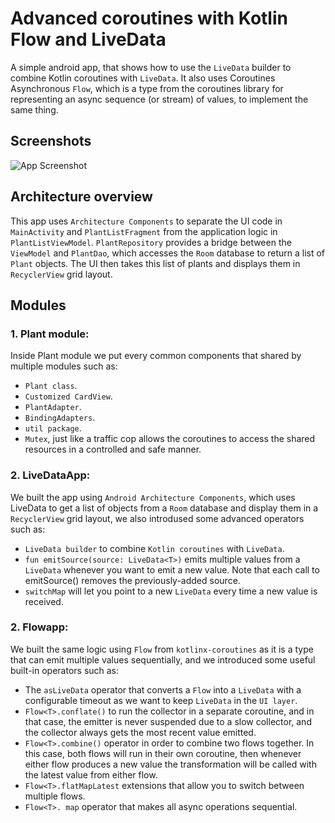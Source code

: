 
# Advanced coroutines with Kotlin Flow and LiveData

A simple android app, that shows how to use the `LiveData` builder to combine Kotlin coroutines with `LiveData`. It also uses Coroutines Asynchronous `Flow`, which is a type from the coroutines library for representing an async sequence (or stream) of values, to implement the same thing.


## Screenshots

![App Screenshot](https://user-images.githubusercontent.com/60019872/192133627-1ab1da45-9f01-41fe-8e14-beb42c75b72a.png)


## Architecture overview
This app uses `Architecture Components` to separate the UI code in `MainActivity` and `PlantListFragment` from the application logic in `PlantListViewModel`. `PlantRepository` provides a bridge between the `ViewModel` and `PlantDao`, which accesses the `Room` database to return a list of `Plant` objects. The UI then takes this list of plants and displays them in `RecyclerView` grid layout.

## Modules
###	1. Plant module:
Inside Plant module we put every common components that shared by multiple modules such as:
-	`Plant class`.
-	`Customized CardView`.
-	`PlantAdapter`.
-	`BindingAdapters`.
-	`util package`.
-   `Mutex`, just like a traffic cop allows the coroutines to access the shared resources in a controlled and safe manner.

###	2. LiveDataApp:
We built the app using `Android Architecture Components`, which uses LiveData to get a list of objects from a `Room` database and display them in a `RecyclerView` grid layout, we also introdused some advanced operators such as:
-	`LiveData builder` to combine `Kotlin coroutines` with `LiveData`.
-   `fun emitSource(source: LiveData<T>)` emits multiple values from a `LiveData` whenever you want to emit a new value. Note that each call to emitSource() removes the previously-added source.
-   `switchMap` will let you point to a new `LiveData` every time a new value is received.
###	2. Flowapp:
We built the same logic using `Flow` from `kotlinx-coroutines` as it is a type that can emit multiple values sequentially, and we introduced some useful built-in operators such as:
-	The `asLiveData` operator that converts a `Flow` into a `LiveData` with a configurable timeout as we want to keep `LiveData` in the `UI layer`.
-	`Flow<T>.conflate()` to run the collector in a separate coroutine, and in that case, the emitter is never suspended due to a slow collector, and the collector always gets the most recent value emitted.
-	`Flow<T>.combine()` operator in order to combine two flows together. In this case, both flows will run in their own coroutine, then whenever either flow produces a new value the transformation will be called with the latest value from either flow.
-	`Flow<T>.flatMapLatest` extensions that allow you to switch between multiple flows.
-	`Flow<T>. map` operator that makes all async operations sequential.

